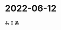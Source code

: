 # 2022-06-12

共 0 条

<!-- BEGIN WEIBO -->
<!-- 最后更新时间 Sun Jun 12 2022 07:12:06 GMT+0800 (China Standard Time) -->

<!-- END WEIBO -->
